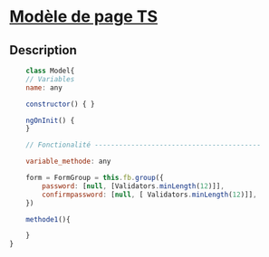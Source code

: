 # [Modèle de page TS](readme.md)

## Description

```javascript
    class Model{
    // Variables
    name: any

    constructor() { }

    ngOnInit() {
    }

    // Fonctionalité -----------------------------------------

    variable_methode: any

    form = FormGroup = this.fb.group({
        password: [null, [Validators.minLength(12)]],
        confirmpassword: [null, [ Validators.minLength(12)]],
    })

    methode1(){

    }
}
```